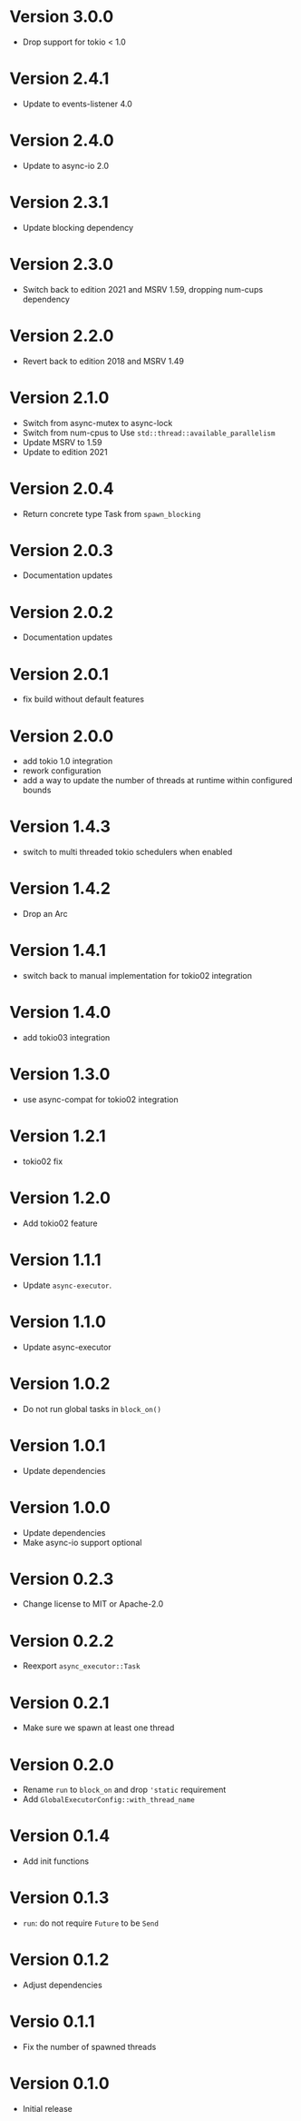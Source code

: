 # Version 3.0.0

- Drop support for tokio < 1.0

# Version 2.4.1

- Update to events-listener 4.0

# Version 2.4.0

- Update to async-io 2.0

# Version 2.3.1

- Update blocking dependency

# Version 2.3.0

- Switch back to edition 2021 and MSRV 1.59, dropping num-cups dependency

# Version 2.2.0

- Revert back to edition 2018 and MSRV 1.49

# Version 2.1.0

- Switch from async-mutex to async-lock
- Switch from num-cpus to Use `std::thread::available_parallelism`
- Update MSRV to 1.59
- Update to edition 2021

# Version 2.0.4

- Return concrete type Task from `spawn_blocking`

# Version 2.0.3

- Documentation updates

# Version 2.0.2

- Documentation updates

# Version 2.0.1

- fix build without default features

# Version 2.0.0

- add tokio 1.0 integration
- rework configuration
- add a way to update the number of threads at runtime within configured bounds

# Version 1.4.3

- switch to multi threaded tokio schedulers when enabled

# Version 1.4.2

- Drop an Arc

# Version 1.4.1

- switch back to manual implementation for tokio02 integration

# Version 1.4.0

- add tokio03 integration

# Version 1.3.0

- use async-compat for tokio02 integration

# Version 1.2.1

- tokio02 fix

# Version 1.2.0

- Add tokio02 feature

# Version 1.1.1

- Update `async-executor`.

# Version 1.1.0

- Update async-executor

# Version 1.0.2

- Do not run global tasks in `block_on()`

# Version 1.0.1

- Update dependencies

# Version 1.0.0

- Update dependencies
- Make async-io support optional

# Version 0.2.3

- Change license to MIT or Apache-2.0

# Version 0.2.2

- Reexport `async_executor::Task`

# Version 0.2.1

- Make sure we spawn at least one thread

# Version 0.2.0

- Rename `run` to `block_on` and drop `'static` requirement
- Add `GlobalExecutorConfig::with_thread_name`

# Version 0.1.4

- Add init functions

# Version 0.1.3

- `run`: do not require `Future` to be `Send`

# Version 0.1.2

- Adjust dependencies

# Versio 0.1.1

- Fix the number of spawned threads

# Version 0.1.0

- Initial release
